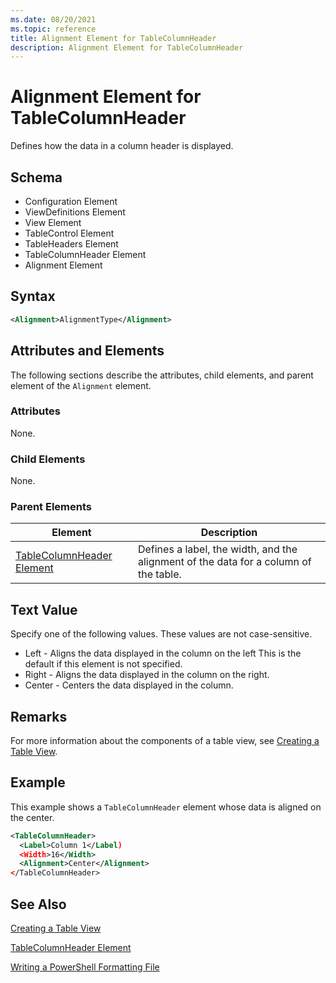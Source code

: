 ```yaml
---
ms.date: 08/20/2021
ms.topic: reference
title: Alignment Element for TableColumnHeader
description: Alignment Element for TableColumnHeader
---
```

# Alignment Element for TableColumnHeader

Defines how the data in a column header is displayed.

## Schema

- Configuration Element
- ViewDefinitions Element
- View Element
- TableControl Element
- TableHeaders Element
- TableColumnHeader Element
- Alignment Element

## Syntax

```xml
<Alignment>AlignmentType</Alignment>
```

## Attributes and Elements

The following sections describe the attributes, child elements, and parent element of the
`Alignment` element.

### Attributes

None.

### Child Elements

None.

### Parent Elements

|Element|Description|
|-------------|-----------------|
|[TableColumnHeader Element](./tablecolumnheader-element-format.md)|Defines a label, the width, and the alignment of the data for a column of the table.|

## Text Value

Specify one of the following values. These values are not case-sensitive.

- Left - Aligns the data displayed in the column on the left This is the default if this element is
  not specified.
- Right - Aligns the data displayed in the column on the right.
- Center - Centers the data displayed in the column.

## Remarks

For more information about the components of a table view, see [Creating a Table View](./creating-a-table-view.md).

## Example

This example shows a `TableColumnHeader` element whose data is aligned on the center.

```xml
<TableColumnHeader>
  <Label>Column 1</Label)
  <Width>16</Width>
  <Alignment>Center</Alignment>
</TableColumnHeader>
```

## See Also

[Creating a Table View](./creating-a-table-view.md)

[TableColumnHeader Element](./tablecolumnheader-element-format.md)

[Writing a PowerShell Formatting File](./writing-a-powershell-formatting-file.md)
